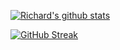 [![Richard's github stats](https://github-readme-stats.vercel.app/api?username=dockleryxk&count_private=true&show_icons=true&theme=midnight-purple)](https://github.com/anuraghazra/github-readme-stats)

[![GitHub Streak](http://github-readme-streak-stats.herokuapp.com?user=dockleryxk&theme=midnight-purple&fire=DD6C00&sideLabels=DD6C00&currStreakLabel=DD6C00)](https://git.io/streak-stats)

<!--
**dockleryxk/dockleryxk** is a ✨ _special_ ✨ repository because its `README.md` (this file) appears on your GitHub profile.
-->

